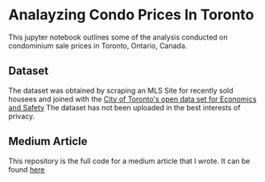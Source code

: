 # Analayzing Condo Prices In Toronto

This jupyter notebook outlines some of the analysis conducted on condominium sale prices in Toronto, Ontario, Canada. 

## Dataset

The dataset was obtained by scraping an MLS Site for recently sold housees and joined with the [City of Toronto's open data set for Economics and Safety](https://open.toronto.ca/dataset/wellbeing-toronto-economics/)
The dataset has not been uploaded in the best interests of privacy. 

## Medium Article

This repository is the full code for a medium article that I wrote. It can be found [here]()

